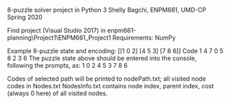 8-puzzle solver project in Python 3
Shelly Bagchi, ENPM661, UMD-CP Spring 2020

Find project (Visual Studio 2017) in enpm661-planning\Project1\ENPM661_Project1
Requirements:  NumPy

Example 8-puzzle state and encoding:
[[1 0 2]
 [4 5 3]
 [7 8 6]]
Code 1 4 7 0 5 8 2 3 6
The puzzle state above should be entered into the console, following the prompts, as:
1 0 2
4 5 3
7 8 6

Codes of selected path will be printed to nodePath.txt; all visited node codes in Nodes.txt
NodesInfo.txt contains node index, parent index, cost (always 0 here) of all visited nodes.

